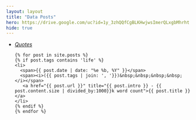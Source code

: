 ```yaml
---
layout: layout
title: "Data Posts"
hero: https://drive.google.com/uc?id=1y_3zhQQfCgBLKHwjwsImerQLxgbMhrht
hide: true
---
```

<section class="content">
  <ul class="listing">
    <li>
      <a href="/quotes.html" title="Selected Quotes"><i>Quotes</i></a>
    </li>

    {% for post in site.posts %}
    {% if post.tags contains 'life' %}
    <li>
      <span>{{ post.date | date: "%e %b, %Y" }}</span>
      <span><i>({{ post.tags | join: ', '}})&nbsp;&nbsp;&nbsp;&nbsp;</i></span>
       <a href="{{ post.url }}" title="{{ post.intro }} - {{ post.content.size | divided_by:1000}}k word count">{{ post.title }}</a>
    </li>
    {% endif %}
    {% endfor %}
    
  </ul>
</section>
